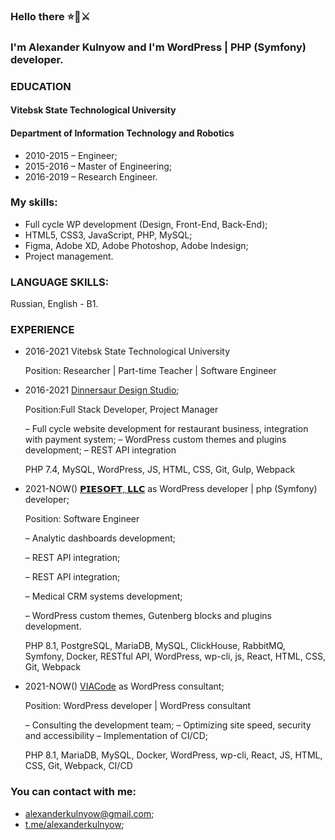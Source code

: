
### Hello there ⭐🧔⚔️
### I'm Alexander Kulnyow and I'm WordPress | PHP (Symfony) developer.

### EDUCATION
#### Vitebsk State Technological University
#### Department of Information Technology and Robotics
- 2010-2015 – Engineer;
- 2015-2016 – Master of Engineering;
- 2016-2019 – Research Engineer.

### My skills:
- Full cycle WP development (Design, Front-End, Back-End);
- HTML5, CSS3, JavaScript, PHP, MySQL;
- Figma, Adobe XD, Adobe Photoshop, Adobe Indesign;
- Project management.

### LANGUAGE SKILLS:
Russian, English - B1.

### EXPERIENCE
- 2016-2021 Vitebsk State Technological University
  
  Position: Researcher | Part-time Teacher | Software Engineer
  
- 2016-2021 [Dinnersaur Design Studio](https://dds.by);

  Position:Full Stack Developer, Project Manager
  
  – Full cycle website development for restaurant business, integration with payment system;
  – WordPress custom themes and plugins development;
  – REST API integration
  
  PHP 7.4, MySQL, WordPress, JS, HTML, CSS, Git, Gulp, Webpack
  
- 2021-NOW() [𝗣𝗜𝗘𝗦𝗢𝗙𝗧, 𝗟𝗟𝗖](https://piesoft.us) as WordPress developer | php (Symfony) developer;

  Position: Software Engineer
  
  – Analytic dashboards development;
  
  – REST API integration;
  
  – REST API integration;
  
  – Medical CRM systems development;
  
  – WordPress custom themes, Gutenberg blocks and plugins development.
  
  
  PHP 8.1, PostgreSQL, MariaDB, MySQL, ClickHouse, RabbitMQ, Symfony, Docker, RESTful API, WordPress, wp-cli, js, React, HTML, CSS, Git, Webpack

- 2021-NOW() [VIACode](https://viacode.com) as WordPress consultant;

  Position: WordPress developer | WordPress consultant
  
  – Сonsulting the development team;
  – Optimizing site speed, security and accessibility
  – Implementation of CI/CD;
  
  PHP 8.1, MariaDB, MySQL, Docker, WordPress, wp-cli, React, JS, HTML, CSS, Git, Webpack, CI/CD


### You can contact with me:
- [alexanderkulnyow@gmail.com](mailto:alexanderkulnyow@gmail.com);
- [t.me/alexanderkulnyow](https://t.me/alexanderkulnyow);

<!--
**alexanderkulnyow/alexanderkulnyow** is a ✨ _special_ ✨ repository because its `README.md` (this file) appears on your GitHub profile.

Here are some ideas to get you started:

- 🔭 I’m currently working on ...
- 🌱 I’m currently learning ...
- 👯 I’m looking to collaborate on ...
- 🤔 I’m looking for help with ...
- 💬 Ask me about ...
- 📫 How to reach me: ...
- 😄 Pronouns: ...
- ⚡ Fun fact: ...
-->
